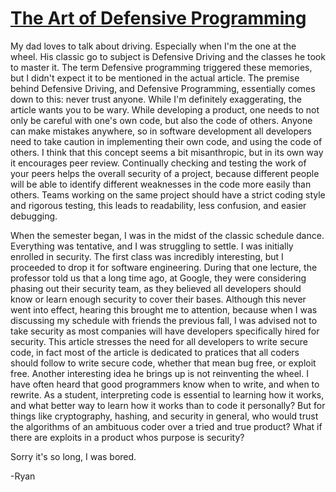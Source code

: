 # [The Art of Defensive Programming](https://medium.com/web-engineering-vox/the-art-of-defensive-programming-6789a9743ed4)

My dad loves to talk about driving. Especially when I'm the one at the wheel. His classic go to subject is Defensive Driving and the classes he took to master it. The term Defensive programming triggered these memories, but I didn't expect it to be mentioned in the actual article. The premise behind Defensive Driving, and Defensive Programming, essentially comes down to this: never trust anyone. While I'm definitely exaggerating, the article wants you to be wary. While developing a product, one needs to not only be careful with one's own code, but also the code of others. Anyone can make mistakes anywhere, so in software development all developers need to take caution in implementing their own code, and using the code of others. I think that this concept seems a bit misanthropic, but in its own way it encourages peer review. Continually checking and testing the work of your peers helps the overall security of a project, because different people will be able to identify different weaknesses in the code more easily than others. Teams working on the same project should have a strict coding style and rigorous testing, this leads to readability, less confusion, and easier debugging. 

When the semester began, I was in the midst of the classic schedule dance. Everything was tentative, and I was struggling to settle. I was initially enrolled in security. The first class was incredibly interesting, but I proceeded to drop it for software engineering. During that one lecture, the professor told us that a long time ago, at Google, they were considering phasing out their security team, as they believed all developers should know or learn enough security to cover their bases. Although this never went into effect, hearing this brought me to attention, because when I was discussing my schedule with friends the previous fall, I was advised not to take security as most companies will have developers specifically hired for security. This article stresses the need for all developers to write secure code, in fact most of the article is dedicated to pratices that all coders should follow to write secure code, whether that mean bug free, or exploit free. Another interesting idea he brings up is not reinventing the wheel. I have often heard that good programmers know when to write, and when to rewrite. As a student, interpreting code is essential to learning how it works, and what better way to learn how it works than to code it personally? But for things like cryptography, hashing, and security in general, who would trust the algorithms of an ambituous coder over a tried and true product? What if there are exploits in a product whos purpose is security? 

Sorry it's so long, I was bored.

-Ryan
